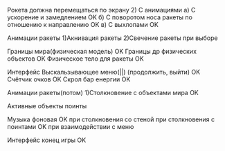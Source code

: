 Рокета должна перемещаться по экрану
   2) С анимациями
      а) С ускорение и замедлением OK
      б) С поворотом носа ракеты по отношению к направлению OK
      в) С выхлопами OK

Анимации ракеты
   1)Акнивация ракеты
   2)Свечение ракеты при выборе

Границы мира(физическая модель) OK
Границы др физических объектов OK
Физическое тело для ракеты OK

Интерфейс
   Выскальзывающее меню(||) (продолжить, выйти) OK
   Счётчик очков OK
   Скрол бар енергии OK

Анимации ракеты(потом)
   1)Столкновение с объектами мира OK

Активные объекты поинты

Музыка
   фоновая OK
   при столкновения со стеной 
   при столкновения с поинтами OK
   при взаимодействии с меню

Интерфейс 
   конец игры OK